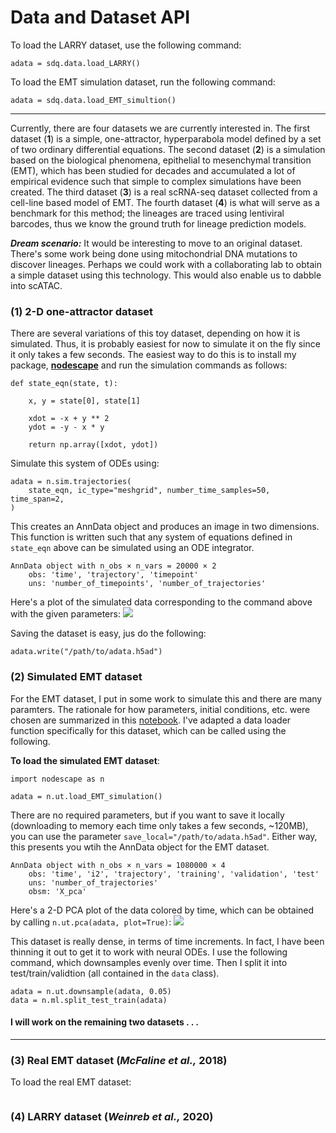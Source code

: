 # Data and Dataset API

To load the LARRY dataset, use the following command:
```
adata = sdq.data.load_LARRY()
```

To load the EMT simulation dataset, run the following command:
```
adata = sdq.data.load_EMT_simultion()
```
---

Currently, there are four datasets we are currently interested in. The first dataset (**1**) is a simple, one-attractor, hyperparabola model defined by a set of two ordinary differential equations. The second dataset (**2**) is a simulation based on the biological phenomena, epithelial to mesenchymal transition (EMT), which has been studied for decades and accumulated a lot of empirical evidence such that simple to complex simulations have been created. The third dataset (**3**) is a real scRNA-seq dataset collected from a cell-line based model of EMT. The fourth dataset (**4**) is what will serve as a benchmark for this method; the lineages are traced using lentiviral barcodes, thus we know the ground truth for lineage prediction models. 

***Dream scenario:*** It would be interesting to move to an original dataset. There's some work being done using mitochondrial DNA mutations to discover lineages. Perhaps we could work with a collaborating lab to obtain a simple dataset using this technology. This would also enable us to dabble into scATAC. 

### (1) 2-D one-attractor dataset

There are several variations of this toy dataset, depending on how it is simulated. Thus, it is probably easiest for now to simulate it on the fly since it only takes a few seconds. The easiest way to do this is to install my package, <a href="https://github.com/mvinyard/nodescape">**nodescape**</a> and run the simulation commands as follows:

```
def state_eqn(state, t):

    x, y = state[0], state[1]

    xdot = -x + y ** 2
    ydot = -y - x * y

    return np.array([xdot, ydot])
```
Simulate this system of ODEs using:
```
adata = n.sim.trajectories(
    state_eqn, ic_type="meshgrid", number_time_samples=50, time_span=2,
)
```
This creates an AnnData object and produces an image in two dimensions. This function is written such that any system of equations defined in `state_eqn` above can be simulated using an ODE integrator. 
```
AnnData object with n_obs × n_vars = 20000 × 2
    obs: 'time', 'trajectory', 'timepoint'
    uns: 'number_of_timepoints', 'number_of_trajectories'
```
Here's a plot of the simulated data corresponding to the command above with the given parameters:
![](https://i.imgur.com/0eYLiFN.png)

Saving the dataset is easy, jus do the following:
```
adata.write("/path/to/adata.h5ad")
```

### (2) Simulated EMT dataset

For the EMT dataset, I put in some work to simulate this and there are many paramters. The rationale for how parameters, initial conditions, etc. were chosen are summarized in this <a href="https://github.com/pinellolab/sc-neural-ODEs/tree/main/notebooks/EMT_Simulation.ipynb">notebook</a>. I've adapted a data loader function specifically for this dataset, which can be called using the following. 

**To load the simulated EMT dataset**:
```
import nodescape as n

adata = n.ut.load_EMT_simulation()
```
There are no required parameters, but if you want to save it locally (downloading to memory each time only takes a few seconds, ~120MB), you can use the parameter `save_local="/path/to/adata.h5ad"`. Either way, this presents you wtih the AnnData object for the EMT dataset. 
```
AnnData object with n_obs × n_vars = 1080000 × 4
    obs: 'time', 'i2', 'trajectory', 'training', 'validation', 'test'
    uns: 'number_of_trajectories'
    obsm: 'X_pca'
```
Here's a 2-D PCA plot of the data colored by time, which can be obtained by calling `n.ut.pca(adata, plot=True)`:
![](https://i.imgur.com/rO26aDW.png)

This dataset is really dense, in terms of time increments. In fact, I have been thinning it out to get it to work with neural ODEs. I use the following command, which downsamples evenly over time. Then I split it into test/train/validtion (all contained in the `data` class).
```
adata = n.ut.downsample(adata, 0.05)
data = n.ml.split_test_train(adata)
```

#### I will work on the remaining two datasets . . .
---

### (3) Real EMT dataset (*McFaline et al.,* 2018)
To load the real EMT dataset:
```

```

### (4) LARRY dataset (*Weinreb et al.,* 2020)

```

```
